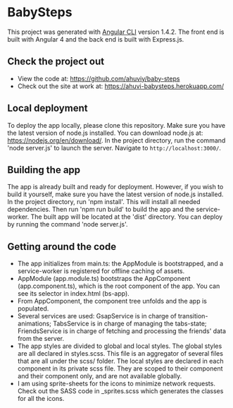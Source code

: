 # BabySteps

This project was generated with [Angular CLI](https://github.com/angular/angular-cli) version 1.4.2.
The front end is built with Angular 4 and the back end is built with Express.js.

## Check the project out

- View the code at: https://github.com/ahuviy/baby-steps
- Check out the site at work at: https://ahuvi-babysteps.herokuapp.com/

## Local deployment

To deploy the app locally, please clone this repository. Make sure you have the latest version of node.js installed. You can download node.js at: https://nodejs.org/en/download/. In the project directory, run the command 'node server.js' to launch the server. Navigate to `http://localhost:3000/`.

## Building the app

The app is already built and ready for deployment. However, if you wish to build it yourself, make sure you have the latest version of node.js installed. In the project directory, run 'npm install'. This will install all needed dependencies. Then run 'npm run build' to build the app and the service-worker. The built app will be located at the 'dist' directory. You can deploy by running the command 'node server.js'.

## Getting around the code

- The app initializes from main.ts: the AppModule is bootstrapped, and a service-worker is registered for offline caching of assets.
- AppModule (app.module.ts) bootstraps the AppComponent (app.component.ts), which is the root component of the app. You can see its selector in index.html (bs-app).
- From AppComponent, the component tree unfolds and the app is populated.
- Several services are used: GsapService is in charge of transition-animations; TabsService is in charge of managing the tabs-state; FriendsService is in charge of fetching and processing the friends' data from the server.
- The app styles are divided to global and local styles. The global styles are all declared in styles.scss. This file is an aggregator of several files that are all under the scss/ folder. The local styles are declared in each component in its private scss file. They are scoped to their component and their component only, and are not available globally.
- I am using sprite-sheets for the icons to minimize network requests. Check out the SASS code in _sprites.scss which generates the classes for all the icons.